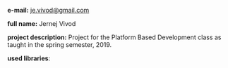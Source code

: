 **e-mail:** je.vivod@gmail.com

**full name:** Jernej Vivod

**project description:**
Project for the Platform Based Development class as taught in the
spring semester, 2019.

**used libraries**:
